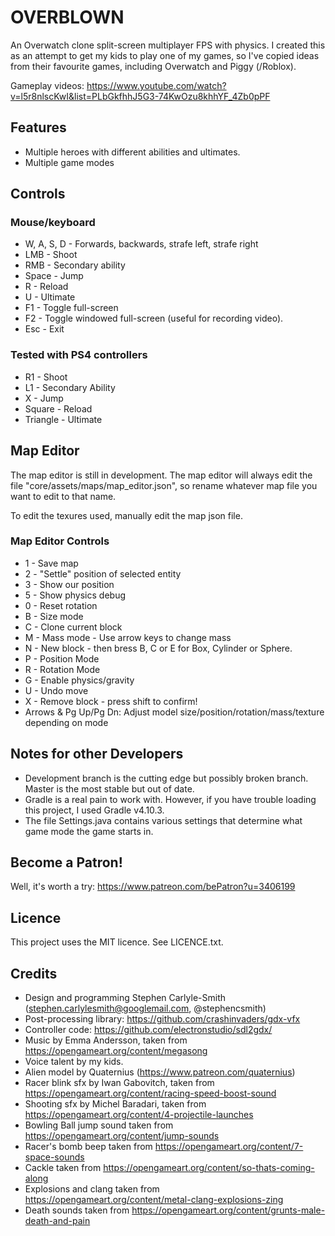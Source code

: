 # OVERBLOWN

An Overwatch clone split-screen multiplayer FPS with physics.  I created this as an attempt to get my kids to play one of my games, so I've copied ideas from their favourite games, including Overwatch and Piggy (/Roblox).


Gameplay videos: https://www.youtube.com/watch?v=l5r8nlscKwI&list=PLbGkfhhJ5G3-74KwOzu8khhYF_4Zb0pPF


## Features
* Multiple heroes with different abilities and ultimates.
* Multiple game modes


## Controls

### Mouse/keyboard
* W, A, S, D - Forwards, backwards, strafe left, strafe right
* LMB - Shoot
* RMB - Secondary ability
* Space - Jump
* R - Reload
* U - Ultimate
* F1 - Toggle full-screen
* F2 - Toggle windowed full-screen (useful for recording video).
* Esc - Exit


### Tested with PS4 controllers
* R1 - Shoot
* L1 - Secondary Ability
* X - Jump
* Square - Reload
* Triangle - Ultimate


## Map Editor
The map editor is still in development.  The map editor will always edit the file "core/assets/maps/map_editor.json", so rename whatever map file you want to edit to that name.

To edit the texures used, manually edit the map json file.

### Map Editor Controls
* 1 - Save map
* 2 - "Settle" position of selected entity
* 3 - Show our position
* 5 - Show physics debug
* 0 - Reset rotation
* B - Size mode
* C - Clone current block
* M - Mass mode - Use arrow keys to change mass
* N - New block - then bress B, C or E for Box, Cylinder or Sphere.
* P - Position Mode
* R - Rotation Mode
* G - Enable physics/gravity
* U - Undo move
* X - Remove block - press shift to confirm!
* Arrows & Pg Up/Pg Dn: Adjust model size/position/rotation/mass/texture depending on mode


## Notes for other Developers
* Development branch is the cutting edge but possibly broken branch.  Master is the most stable but out of date.
* Gradle is a real pain to work with.  However, if you have trouble loading this project, I used Gradle v4.10.3.
* The file Settings.java contains various settings that determine what game mode the game starts in.


## Become a Patron!
Well, it's worth a try: https://www.patreon.com/bePatron?u=3406199


## Licence
This project uses the MIT licence.  See LICENCE.txt.


## Credits
* Design and programming Stephen Carlyle-Smith (stephen.carlylesmith@googlemail.com, @stephencsmith)
* Post-processing library: https://github.com/crashinvaders/gdx-vfx
* Controller code: https://github.com/electronstudio/sdl2gdx/
* Music by Emma Andersson, taken from https://opengameart.org/content/megasong
* Voice talent by my kids.
* Alien model by Quaternius (https://www.patreon.com/quaternius)
* Racer blink sfx by Iwan Gabovitch, taken from https://opengameart.org/content/racing-speed-boost-sound
* Shooting sfx by Michel Baradari, taken from https://opengameart.org/content/4-projectile-launches
* Bowling Ball jump sound taken from https://opengameart.org/content/jump-sounds
* Racer's bomb beep taken from https://opengameart.org/content/7-space-sounds
* Cackle taken from https://opengameart.org/content/so-thats-coming-along
* Explosions and clang taken from https://opengameart.org/content/metal-clang-explosions-zing
* Death sounds taken from https://opengameart.org/content/grunts-male-death-and-pain

